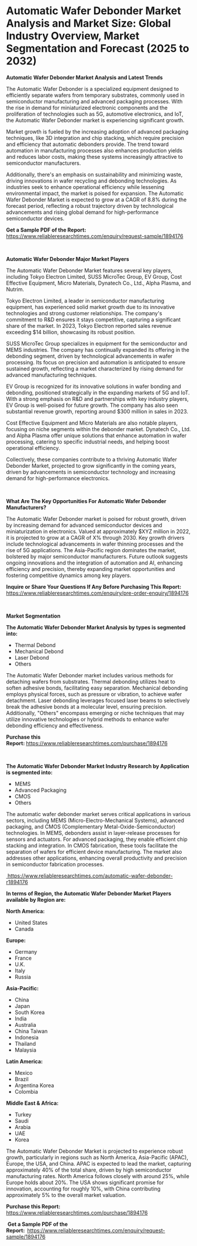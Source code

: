 <p><h1>Automatic Wafer Debonder Market Analysis and Market Size: Global Industry Overview, Market Segmentation and Forecast (2025 to 2032)</h1></p><p><strong>Automatic Wafer Debonder Market Analysis and Latest Trends</strong></p>
<p><p>The Automatic Wafer Debonder is a specialized equipment designed to efficiently separate wafers from temporary substrates, commonly used in semiconductor manufacturing and advanced packaging processes. With the rise in demand for miniaturized electronic components and the proliferation of technologies such as 5G, automotive electronics, and IoT, the Automatic Wafer Debonder market is experiencing significant growth.</p><p>Market growth is fueled by the increasing adoption of advanced packaging techniques, like 3D integration and chip stacking, which require precision and efficiency that automatic debonders provide. The trend toward automation in manufacturing processes also enhances production yields and reduces labor costs, making these systems increasingly attractive to semiconductor manufacturers.</p><p>Additionally, there's an emphasis on sustainability and minimizing waste, driving innovations in wafer recycling and debonding technologies. As industries seek to enhance operational efficiency while lessening environmental impact, the market is poised for expansion. The Automatic Wafer Debonder Market is expected to grow at a CAGR of 8.8% during the forecast period, reflecting a robust trajectory driven by technological advancements and rising global demand for high-performance semiconductor devices.</p></p>
<p><strong>Get a Sample PDF of the Report:&nbsp;</strong> <a href="https://www.reliableresearchtimes.com/enquiry/request-sample/1894176?utm_campaign=2957&utm_medium=2&utm_source=Github&utm_content=ia&utm_term=12042025&utm_id=automatic-wafer-debonder">https://www.reliableresearchtimes.com/enquiry/request-sample/1894176</a></p>
<p>&nbsp;</p>
<p><strong>Automatic Wafer Debonder Major Market Players</strong></p>
<p><p>The Automatic Wafer Debonder Market features several key players, including Tokyo Electron Limited, SUSS MicroTec Group, EV Group, Cost Effective Equipment, Micro Materials, Dynatech Co., Ltd., Alpha Plasma, and Nutrim. </p><p>Tokyo Electron Limited, a leader in semiconductor manufacturing equipment, has experienced solid market growth due to its innovative technologies and strong customer relationships. The company's commitment to R&D ensures it stays competitive, capturing a significant share of the market. In 2023, Tokyo Electron reported sales revenue exceeding $14 billion, showcasing its robust position.</p><p>SUSS MicroTec Group specializes in equipment for the semiconductor and MEMS industries. The company has continually expanded its offering in the debonding segment, driven by technological advancements in wafer processing. Its focus on precision and automation is anticipated to ensure sustained growth, reflecting a market characterized by rising demand for advanced manufacturing techniques.</p><p>EV Group is recognized for its innovative solutions in wafer bonding and debonding, positioned strategically in the expanding markets of 5G and IoT. With a strong emphasis on R&D and partnerships with key industry players, EV Group is well-poised for future growth. The company has also seen substantial revenue growth, reporting around $300 million in sales in 2023.</p><p>Cost Effective Equipment and Micro Materials are also notable players, focusing on niche segments within the debonder market. Dynatech Co., Ltd. and Alpha Plasma offer unique solutions that enhance automation in wafer processing, catering to specific industrial needs, and helping boost operational efficiency.</p><p>Collectively, these companies contribute to a thriving Automatic Wafer Debonder Market, projected to grow significantly in the coming years, driven by advancements in semiconductor technology and increasing demand for high-performance electronics.</p></p>
<p>&nbsp;</p>
<p><strong>What Are The Key Opportunities For Automatic Wafer Debonder Manufacturers?</strong></p>
<p><p>The Automatic Wafer Debonder market is poised for robust growth, driven by increasing demand for advanced semiconductor devices and miniaturization in electronics. Valued at approximately $XYZ million in 2022, it is projected to grow at a CAGR of X% through 2030. Key growth drivers include technological advancements in wafer thinning processes and the rise of 5G applications. The Asia-Pacific region dominates the market, bolstered by major semiconductor manufacturers. Future outlook suggests ongoing innovations and the integration of automation and AI, enhancing efficiency and precision, thereby expanding market opportunities and fostering competitive dynamics among key players.</p></p>
<p><strong>Inquire or Share Your Questions If Any Before Purchasing This Report:</strong> <a href="https://www.reliableresearchtimes.com/enquiry/pre-order-enquiry/1894176?utm_campaign=2957&utm_medium=2&utm_source=Github&utm_content=ia&utm_term=12042025&utm_id=automatic-wafer-debonder">https://www.reliableresearchtimes.com/enquiry/pre-order-enquiry/1894176</a></p>
<p>&nbsp;</p>
<p><strong>Market Segmentation</strong></p>
<p><strong>The Automatic Wafer Debonder Market Analysis by types is segmented into:</strong></p>
<p><ul><li>Thermal Debond</li><li>Mechanical Debond</li><li>Laser Debond</li><li>Others</li></ul></p>
<p><p>The Automatic Wafer Debonder market includes various methods for detaching wafers from substrates. Thermal debonding utilizes heat to soften adhesive bonds, facilitating easy separation. Mechanical debonding employs physical forces, such as pressure or vibration, to achieve wafer detachment. Laser debonding leverages focused laser beams to selectively break the adhesive bonds at a molecular level, ensuring precision. Additionally, "Others" encompass emerging or niche techniques that may utilize innovative technologies or hybrid methods to enhance wafer debonding efficiency and effectiveness.</p></p>
<p><strong>Purchase this Report:&nbsp;</strong><a href="https://www.reliableresearchtimes.com/purchase/1894176?utm_campaign=2957&utm_medium=2&utm_source=Github&utm_content=ia&utm_term=12042025&utm_id=automatic-wafer-debonder">https://www.reliableresearchtimes.com/purchase/1894176</a></p>
<p>&nbsp;</p>
<p><strong>The Automatic Wafer Debonder Market Industry Research by Application is segmented into:</strong></p>
<p><ul><li>MEMS</li><li>Advanced Packaging</li><li>CMOS</li><li>Others</li></ul></p>
<p><p>The automatic wafer debonder market serves critical applications in various sectors, including MEMS (Micro-Electro-Mechanical Systems), advanced packaging, and CMOS (Complementary Metal-Oxide-Semiconductor) technologies. In MEMS, debonders assist in layer-release processes for sensors and actuators. For advanced packaging, they enable efficient chip stacking and integration. In CMOS fabrication, these tools facilitate the separation of wafers for efficient device manufacturing. The market also addresses other applications, enhancing overall productivity and precision in semiconductor fabrication processes.</p></p>
<p><a href="https://www.reliableresearchtimes.com/automatic-wafer-debonder-r1894176?utm_campaign=2957&utm_medium=2&utm_source=Github&utm_content=ia&utm_term=12042025&utm_id=automatic-wafer-debonder">&nbsp;https://www.reliableresearchtimes.com/automatic-wafer-debonder-r1894176</a></p>
<p><strong>In terms of Region, the Automatic Wafer Debonder Market Players available by Region are:</strong></p>
<p>
    <p> <strong> North America: </strong>
        <ul>
            <li>United States</li>
            <li>Canada</li>
        </ul>
        </p> 
    <p> <strong> Europe: </strong>
        <ul>
            <li>Germany</li>
            <li>France</li>
            <li>U.K.</li>
            <li>Italy</li>
            <li>Russia</li>
        </ul>
        </p> 
    <p> <strong> Asia-Pacific: </strong>
        <ul>
            <li>China</li>
            <li>Japan</li>
            <li>South Korea</li>
            <li>India</li>
            <li>Australia</li>
            <li>China Taiwan</li>
            <li>Indonesia</li>
            <li>Thailand</li>
            <li>Malaysia</li>
        </ul>
        </p> 
    <p> <strong> Latin America: </strong>
        <ul>
            <li>Mexico</li>
            <li>Brazil</li>
            <li>Argentina Korea</li>
            <li>Colombia</li>
        </ul>
        </p> 
    <p> <strong> Middle East & Africa: </strong>
        <ul>
            <li>Turkey</li>
            <li>Saudi</li>
            <li>Arabia</li>
            <li>UAE</li>
            <li>Korea</li>
        </ul>
    </p>
    </p>
<p><p>The Automatic Wafer Debonder Market is projected to experience robust growth, particularly in regions such as North America, Asia-Pacific (APAC), Europe, the USA, and China. APAC is expected to lead the market, capturing approximately 40% of the total share, driven by high semiconductor manufacturing rates. North America follows closely with around 25%, while Europe holds about 20%. The USA shows significant promise for innovation, accounting for roughly 10%, with China contributing approximately 5% to the overall market valuation.</p></p>
<p><strong>Purchase this Report: </strong><a href="https://www.reliableresearchtimes.com/purchase/1894176?utm_campaign=2957&utm_medium=2&utm_source=Github&utm_content=ia&utm_term=12042025&utm_id=automatic-wafer-debonder">https://www.reliableresearchtimes.com/purchase/1894176</a></p>
<p>&nbsp;<strong>Get a Sample PDF of the Report:&nbsp;&nbsp;</strong><a href="https://www.reliableresearchtimes.com/enquiry/request-sample/1894176?utm_campaign=2957&utm_medium=2&utm_source=Github&utm_content=ia&utm_term=12042025&utm_id=automatic-wafer-debonder">https://www.reliableresearchtimes.com/enquiry/request-sample/1894176</a></p>
<p><strong></strong></p>
<p><p></p><p></p><p></p></p>